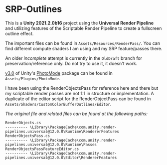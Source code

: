 # SRP-Outlines

This is a **Unity 2021.2.0b16** project using the **Universal Render Pipeline** and utilizing features of the Scriptable Render Pipeline to create a fullscreen outline effect.

The important files can be found in `Assets/Resources/RenderPass/`. You can find different compute shaders I am using and my SRP feature/passes there.

An older *incomplete* attempt is currently in the `OldDraft` branch for preservation/reference only. Do not try to use it, it doesn't work.

[v3.0](https://github.com/UnityTechnologies/PhotoMode/releases/tag/v3.0) of Unity's [PhotoMode](https://github.com/UnityTechnologies/PhotoMode) package can be found in `Assets/Plugins/PhotoMode`.

I have been using the RenderObjectsPass for reference here and there but my scriptable render passes are not 1:1 in structure or implementation.
A duplicate of the editor script for the RenderObjectPass can be found in `Assets/Shaders/CustomColorBufferOutlines/Editor`.

_The original file and related files can be found at the following paths:_

    RenderObjects.cs
    ---------- \Library\PackageCache\com.unity.render-pipelines.universal@12.0.0\Runtime\RendererFeatures
    RenderObjectsPass.cs 
    ---------- \Library\PackageCache\com.unity.render-pipelines.universal@12.0.0\Runtime\Passes
    RenderObjectsPassFeatureEditor.cs 
    ---------- \Library\PackageCache\com.unity.render-pipelines.universal@12.0.0\Editor\RendererFeatures
